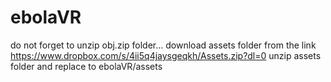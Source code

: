 # ebolaVR
do not forget to unzip obj.zip folder...
download assets folder from the link https://www.dropbox.com/s/4ii5q4jaysgeqkh/Assets.zip?dl=0
unzip assets folder and replace to ebolaVR/assets
